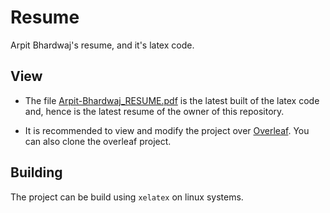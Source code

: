 # Resume
Arpit Bhardwaj's resume, and it's latex code.

## View
- The file [Arpit-Bhardwaj_RESUME.pdf](./Arpit-Bhardwaj_RESUME.pdf) is the latest built of the latex code and, hence is the latest resume of the owner of this repository.

- It is recommended to view and modify the project over [Overleaf](https://www.overleaf.com/read/dxjhqystqkpt). You can also clone the overleaf project.

## Building
The project can be build using `xelatex` on linux systems.
